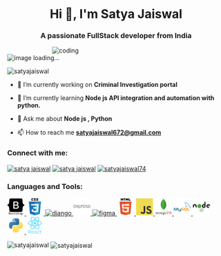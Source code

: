 <h1 align="center">Hi 👋, I'm Satya Jaiswal</h1>
<h3 align="center">A passionate FullStack developer from India</h3>
<img align="right" alt="coding" width="400" src="https://giphy.com/stickers/thebuzzingstudio-code-tbs-thebuzzing-zhYSVCirREeIZtONCI">
<img align="right src="https://giphy.com/stickers/thebuzzingstudio-code-tbs-thebuzzing-zhYSVCirREeIZtONCI" alt="image loading..." width="500">

<p align="left"> <img src="https://komarev.com/ghpvc/?username=satyajaiswal&label=Profile%20views&color=0e75b6&style=flat" alt="satyajaiswal" /> </p>

- 🔭 I’m currently working on **Criminal Investigation portal**

- 🌱 I’m currently learning **Node js API integration and automation with python.**

- 💬 Ask me about **Node js , Python**

- 📫 How to reach me **satyajaiswal672@gmail.com**

<h3 align="left">Connect with me:</h3>
<p align="left">
<a href="https://linkedin.com/in/satya jaiswal" target="blank"><img align="center" src="https://raw.githubusercontent.com/rahuldkjain/github-profile-readme-generator/master/src/images/icons/Social/linked-in-alt.svg" alt="satya jaiswal" height="30" width="40" /></a>
<a href="https://kaggle.com/satya jaiswal" target="blank"><img align="center" src="https://raw.githubusercontent.com/rahuldkjain/github-profile-readme-generator/master/src/images/icons/Social/kaggle.svg" alt="satya jaiswal" height="30" width="40" /></a>
<a href="https://instagram.com/satyajaiswal74" target="blank"><img align="center" src="https://raw.githubusercontent.com/rahuldkjain/github-profile-readme-generator/master/src/images/icons/Social/instagram.svg" alt="satyajaiswal74" height="30" width="40" /></a>
</p>

<h3 align="left">Languages and Tools:</h3>
<p align="left"> <a href="https://getbootstrap.com" target="_blank" rel="noreferrer"> <img src="https://raw.githubusercontent.com/devicons/devicon/master/icons/bootstrap/bootstrap-plain-wordmark.svg" alt="bootstrap" width="40" height="40"/> </a> <a href="https://www.w3schools.com/css/" target="_blank" rel="noreferrer"> <img src="https://raw.githubusercontent.com/devicons/devicon/master/icons/css3/css3-original-wordmark.svg" alt="css3" width="40" height="40"/> </a> <a href="https://www.djangoproject.com/" target="_blank" rel="noreferrer"> <img src="https://cdn.worldvectorlogo.com/logos/django.svg" alt="django" width="40" height="40"/> </a> <a href="https://expressjs.com" target="_blank" rel="noreferrer"> <img src="https://raw.githubusercontent.com/devicons/devicon/master/icons/express/express-original-wordmark.svg" alt="express" width="40" height="40"/> </a> <a href="https://www.figma.com/" target="_blank" rel="noreferrer"> <img src="https://www.vectorlogo.zone/logos/figma/figma-icon.svg" alt="figma" width="40" height="40"/> </a> <a href="https://www.w3.org/html/" target="_blank" rel="noreferrer"> <img src="https://raw.githubusercontent.com/devicons/devicon/master/icons/html5/html5-original-wordmark.svg" alt="html5" width="40" height="40"/> </a> <a href="https://developer.mozilla.org/en-US/docs/Web/JavaScript" target="_blank" rel="noreferrer"> <img src="https://raw.githubusercontent.com/devicons/devicon/master/icons/javascript/javascript-original.svg" alt="javascript" width="40" height="40"/> </a> <a href="https://www.mongodb.com/" target="_blank" rel="noreferrer"> <img src="https://raw.githubusercontent.com/devicons/devicon/master/icons/mongodb/mongodb-original-wordmark.svg" alt="mongodb" width="40" height="40"/> </a> <a href="https://www.mysql.com/" target="_blank" rel="noreferrer"> <img src="https://raw.githubusercontent.com/devicons/devicon/master/icons/mysql/mysql-original-wordmark.svg" alt="mysql" width="40" height="40"/> </a> <a href="https://nodejs.org" target="_blank" rel="noreferrer"> <img src="https://raw.githubusercontent.com/devicons/devicon/master/icons/nodejs/nodejs-original-wordmark.svg" alt="nodejs" width="40" height="40"/> </a> <a href="https://www.python.org" target="_blank" rel="noreferrer"> <img src="https://raw.githubusercontent.com/devicons/devicon/master/icons/python/python-original.svg" alt="python" width="40" height="40"/> </a> <a href="https://reactjs.org/" target="_blank" rel="noreferrer"> <img src="https://raw.githubusercontent.com/devicons/devicon/master/icons/react/react-original-wordmark.svg" alt="react" width="40" height="40"/> </a> </p>

<p><img align="left" src="https://github-readme-stats.vercel.app/api/top-langs?username=satyajaiswal&show_icons=true&locale=en&layout=compact" alt="satyajaiswal" /></p>

<p>&nbsp;<img align="center" src="https://github-readme-stats.vercel.app/api?username=satyajaiswal&show_icons=true&locale=en" alt="satyajaiswal" /></p>
